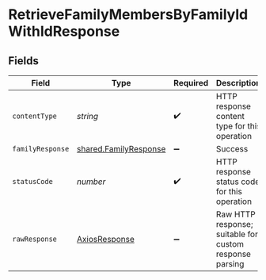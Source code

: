 # RetrieveFamilyMembersByFamilyIdWithIdResponse


## Fields

| Field                                                          | Type                                                           | Required                                                       | Description                                                    |
| -------------------------------------------------------------- | -------------------------------------------------------------- | -------------------------------------------------------------- | -------------------------------------------------------------- |
| `contentType`                                                  | *string*                                                       | :heavy_check_mark:                                             | HTTP response content type for this operation                  |
| `familyResponse`                                               | [shared.FamilyResponse](../../models/shared/familyresponse.md) | :heavy_minus_sign:                                             | Success                                                        |
| `statusCode`                                                   | *number*                                                       | :heavy_check_mark:                                             | HTTP response status code for this operation                   |
| `rawResponse`                                                  | [AxiosResponse](https://axios-http.com/docs/res_schema)        | :heavy_minus_sign:                                             | Raw HTTP response; suitable for custom response parsing        |
